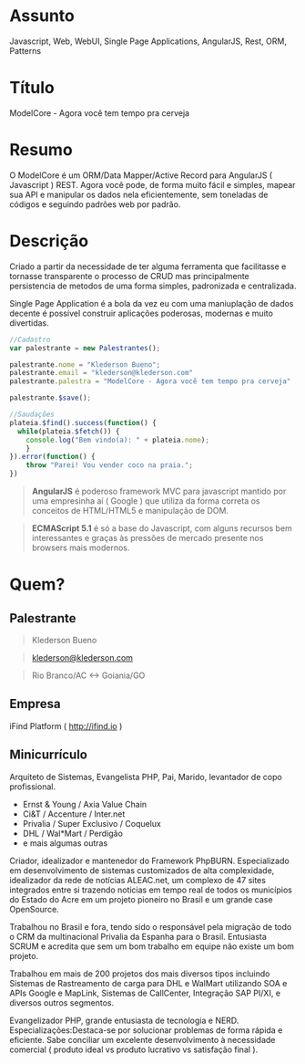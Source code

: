 # Assunto
Javascript, Web, WebUI, Single Page Applications, AngularJS, Rest, ORM, Patterns

# Título
ModelCore - Agora você tem tempo pra cerveja

# Resumo
O ModelCore é um ORM/Data Mapper/Active Record para AngularJS ( Javascript ) REST.
Agora você pode, de forma muito fácil e simples, mapear sua API e manipular os dados nela eficientemente, sem toneladas de códigos e seguindo padrões web por padrão.

# Descrição
Criado a partir da necessidade de ter alguma ferramenta que facilitasse e tornasse transparente o processo de CRUD mas principalmente persistencia de metodos de uma forma simples, padronizada e centralizada.

Single Page Application é a bola da vez eu com uma maniuplação de dados decente é possível construir aplicações poderosas, modernas e muito divertidas.

```javascript
//Cadastro
var palestrante = new Palestrantes();

palestrante.nome = "Klederson Bueno";
palestrante.email = "klederson@klederson.com"
palestrante.palestra = "ModelCore - Agora você tem tempo pra cerveja"

palestrante.$save();

//Saudações
plateia.$find().success(function() {
  while(plateia.$fetch()) {
    console.log("Bem vindo(a): " + plateia.nome);
	}
}).error(function() {
	throw "Parei! Vou vender coco na praia.";
})
```

> **AngularJS** é poderoso framework MVC para javascript mantido por uma empresinha aí ( Google ) que utiliza da forma correta os conceitos de HTML/HTML5 e manipulação de DOM.

> **ECMAScript 5.1** é só a base do Javascript, com alguns recursos bem interessantes e graças às pressões de mercado presente nos browsers mais modernos.

# Quem?

## Palestrante

> Klederson Bueno

> klederson@klederson.com

> Rio Branco/AC <-> Goiania/GO

## Empresa

iFind Platform ( http://ifind.io )

## Minicurrículo
Arquiteto de Sistemas, Evangelista PHP, Pai, Marido, levantador de copo profissional.

* Ernst & Young / Axia Value Chain
* Ci&T / Accenture / Inter.net
* Privalia / Super Exclusivo / Coquelux
* DHL / Wal*Mart / Perdigão
* e mais algumas outras

Criador, idealizador e mantenedor do Framework PhpBURN. Especializado em desenvolvimento de sistemas customizados de alta complexidade, idealizador da rede de notícias ALEAC.net, um complexo de 47 sites integrados entre si trazendo noticias em tempo real de todos os municípios do Estado do Acre em um projeto pioneiro no Brasil e um grande case OpenSource.

Trabalhou no Brasil e fora, tendo sido o responsável pela migração de todo o CRM da multinacional Privalia da Espanha para o Brasil. Entusiasta SCRUM e acredita que sem um bom trabalho em equipe não existe um bom projeto.

Trabalhou em mais de 200 projetos dos mais diversos tipos incluindo Sistemas de Rastreamento de carga para DHL e WalMart utilizando SOA e APIs Google e MapLink, Sistemas de CallCenter, Integração SAP PI/XI, e diversos outros segmentos.

Evangelizador PHP, grande entusiasta de tecnologia e NERD.
Especializações:Destaca-se por solucionar problemas de forma rápida e eficiente. Sabe conciliar um excelente desenvolvimento à necessidade comercial ( produto ideal vs produto lucrativo vs satisfação final ).
